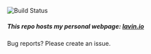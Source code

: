 ![Build Status](https://travis-ci.org/BoltzmannBrain/boltzmannbrain.github.io.svg?branch=master)

##### This repo hosts my personal webpage: [lavin.io](https://www.lavin.io/)

Bug reports? Please create an issue.
